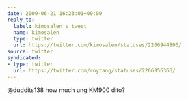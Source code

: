 ```yaml
---
date: 2009-06-21 16:23:01+00:00
reply_to:
  label: kimosalen's tweet
  name: kimosalen
  type: twitter
  url: https://twitter.com/kimosalen/statuses/2266944806/
source: twitter
syndicated:
- type: twitter
  url: https://twitter.com/roytang/statuses/2266956363/
---
```


@duddits138 how much ung KM900 dito? 
